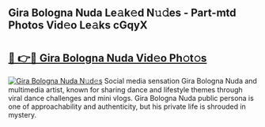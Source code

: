 ## Gira Bologna Nuda Le𝚊k𝚎d N𝚞𝚍es - Part-mtd Photos Vid𝚎o Le𝚊ks cGqyX

# <h2><a href="http://fbbwxda.evod.top/?m=Gira+Bologna+Nuda">🔗 👉🔴 Gira Bologna Nuda Vid𝚎o Ph𝚘t𝚘s</a></h2>

[![Gira Bologna Nuda N𝚞d𝚎s](https://i.imgur.com/8V9OHl7.gif)](http://fbbwxda.evod.top/?m=Gira+Bologna+Nuda)
Social media sensation Gira Bologna Nuda and multimedia artist, known for sharing dance and lifestyle themes through viral dance challenges and mini vlogs. Gira Bologna Nuda public persona is one of approachability and authenticity, but his private life is shrouded in mystery. 
